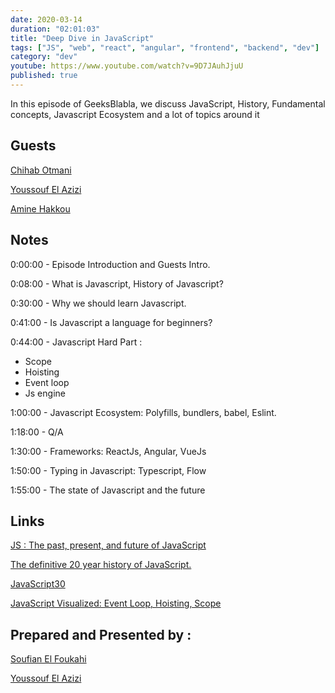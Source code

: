 ```yaml
---
date: 2020-03-14
duration: "02:01:03"
title: "Deep Dive in JavaScript"
tags: ["JS", "web", "react", "angular", "frontend", "backend", "dev"]
category: "dev"
youtube: https://www.youtube.com/watch?v=9D7JAuhJjuU
published: true
---
```


In this episode of GeeksBlabla, we discuss JavaScript, History, Fundamental concepts, Javascript Ecosystem and a lot of topics around it

## Guests

[Chihab Otmani](https://chihab.dev/)

[Youssouf El Azizi](https://elazizi.com/)

[Amine Hakkou](https://www.hakkou.me/)

## Notes

0:00:00 - Episode Introduction and Guests Intro.

0:08:00 - What is Javascript, History of Javascript?

0:30:00 - Why we should learn Javascript.

0:41:00 - Is Javascript a language for beginners?

0:44:00 - Javascript Hard Part :

- Scope
- Hoisting
- Event loop
- Js engine

1:00:00 - Javascript Ecosystem: Polyfills, bundlers, babel, Eslint.

1:18:00 - Q/A

1:30:00 - Frameworks: ReactJs, Angular, VueJs

1:50:00 - Typing in Javascript: Typescript, Flow

1:55:00 - The state of Javascript and the future

## Links

[JS : The past, present, and future of JavaScript](https://javascriptair.com/episodes/2016-10-05/)

[The definitive 20 year history of JavaScript.](https://zenodo.org/record/3707008#.Xm5bmZNKjRY)

[JavaScript30](https://javascript30.com/)

[JavaScript Visualized: Event Loop, Hoisting, Scope](https://dev.to/lydiahallie/javascript-visualized-event-loop-3dif)

## Prepared and Presented by :

[Soufian El Foukahi](https://twitter.com/soufianelf/)

[Youssouf El Azizi](https://elazizi.com/)
